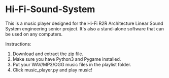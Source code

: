 # Hi-Fi-Sound-System

This is a music player designed for the Hi-Fi R2R Architecture Linear Sound System engineering senior project. It's also a stand-alone software that can be used on any computers.

Instructions:  
1. Download and extract the zip file.
2. Make sure you have Python3 and Pygame installed.
3. Put your WAV/MP3/OGG music files in the playlist folder.
4. Click music_player.py and play music!
